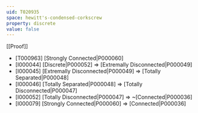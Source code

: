 ```yaml
---
uid: T020935
space: hewitt's-condensed-corkscrew
property: discrete
value: false
---
```

[[Proof]]

* [T000963] [Strongly Connected|P000060]
* [I000044] [Discrete|P000052] => [Extremally Disconnected|P000049]
* [I000045] [Extremally Disconnected|P000049] => [Totally Separated|P000048]
* [I000046] [Totally Separated|P000048] => [Totally Disconnected|P000047]
* [I000052] [Totally Disconnected|P000047] => ~[Connected|P000036]
* [I000079] [Strongly Connected|P000060] => [Connected|P000036]

